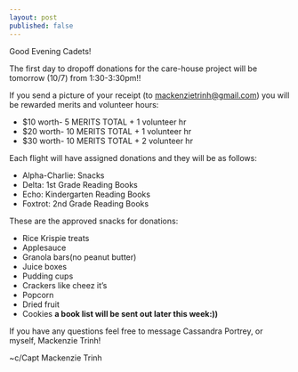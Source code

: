```yaml
---
layout: post
published: false
---
```

Good Evening Cadets! 


The first day to dropoff donations for the care-house project will be tomorrow (10/7) from 1:30-3:30pm!!


If you send a picture of your receipt (to mackenzietrinh@gmail.com) you will be rewarded merits and volunteer hours: 
- $10 worth- 5 MERITS TOTAL  + 1 volunteer hr
- $20 worth- 10 MERITS TOTAL + 1 volunteer hr 
- $30 worth- 10 MERITS TOTAL + 2 volunteer hr


Each flight will have assigned donations and they will be as follows:
- Alpha-Charlie: Snacks
- Delta: 1st Grade Reading Books 
- Echo: Kindergarten Reading Books  
- Foxtrot: 2nd Grade Reading Books


These are the approved snacks for donations:
- Rice Krispie treats 
- Applesauce 
- Granola bars(no peanut butter)
- Juice boxes
- Pudding cups 
- Crackers like cheez it’s 
- Popcorn 
- Dried fruit 
- Cookies
**a book list will be sent out later this week:))** 


If you have any questions feel free to message Cassandra Portrey, or myself, Mackenzie Trinh! 


~c/Capt Mackenzie Trinh
